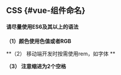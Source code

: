 ## CSS {#vue-组件命名}

#### 请**尽量**使用ES6及其以上的语法

**（1）颜色使用色值或者RGB**

**（2） 移动端开发时按需使用rem，如字体 **

**（3） 注意缩进为2个空格**

